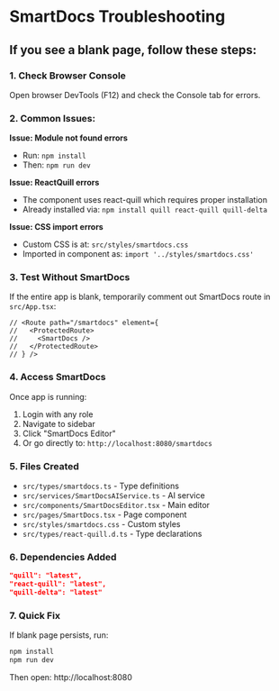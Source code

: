 # SmartDocs Troubleshooting

## If you see a blank page, follow these steps:

### 1. Check Browser Console
Open browser DevTools (F12) and check the Console tab for errors.

### 2. Common Issues:

**Issue: Module not found errors**
- Run: `npm install`
- Then: `npm run dev`

**Issue: ReactQuill errors**
- The component uses react-quill which requires proper installation
- Already installed via: `npm install quill react-quill quill-delta`

**Issue: CSS import errors**
- Custom CSS is at: `src/styles/smartdocs.css`
- Imported in component as: `import '../styles/smartdocs.css'`

### 3. Test Without SmartDocs

If the entire app is blank, temporarily comment out SmartDocs route in `src/App.tsx`:

```tsx
// <Route path="/smartdocs" element={
//   <ProtectedRoute>
//     <SmartDocs />
//   </ProtectedRoute>
// } />
```

### 4. Access SmartDocs

Once app is running:
1. Login with any role
2. Navigate to sidebar
3. Click "SmartDocs Editor"
4. Or go directly to: `http://localhost:8080/smartdocs`

### 5. Files Created

- `src/types/smartdocs.ts` - Type definitions
- `src/services/SmartDocsAIService.ts` - AI service
- `src/components/SmartDocsEditor.tsx` - Main editor
- `src/pages/SmartDocs.tsx` - Page component
- `src/styles/smartdocs.css` - Custom styles
- `src/types/react-quill.d.ts` - Type declarations

### 6. Dependencies Added

```json
"quill": "latest",
"react-quill": "latest",
"quill-delta": "latest"
```

### 7. Quick Fix

If blank page persists, run:
```bash
npm install
npm run dev
```

Then open: http://localhost:8080
